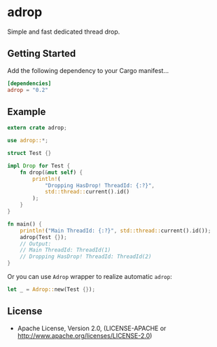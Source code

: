 # adrop

Simple and fast dedicated thread drop.

## Getting Started

Add the following dependency to your Cargo manifest...

```toml
[dependencies]
adrop = "0.2"
```

## Example

```rust
extern crate adrop;

use adrop::*;

struct Test {}

impl Drop for Test {
    fn drop(&mut self) {
        println!(
            "Dropping HasDrop! ThreadId: {:?}",
            std::thread::current().id()
        );
    }
}

fn main() {
    println!("Main ThreadId: {:?}", std::thread::current().id());
    adrop(Test {});
    // Output:
    // Main ThreadId: ThreadId(1)
    // Dropping HasDrop! ThreadId: ThreadId(2)
}
```

Or you can use `Adrop` wrapper to realize automatic `adrop`:

```rust
let _ = Adrop::new(Test {});
```

## License

- Apache License, Version 2.0, (LICENSE-APACHE or http://www.apache.org/licenses/LICENSE-2.0)
